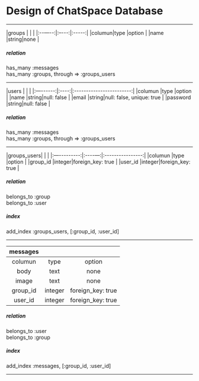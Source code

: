 # Design of ChatSpace Database




***

|groups |      |       |
|:--—--:|:–---:|:-----:|
|columun|type  |option |
|name   |string|none   |

##### relation
has_many :messages  
has_many :groups, through => :groups_users

***

|users    |      |                          |
|:—------:|:----:|:------------------------:|
|columun  |type  |option                    |
|name     |string|null: false               |
|email    |string|null: false, unique: true |
|password |string|null: false               |

##### relation
has_many :messages  
has_many :groups, through => :groups_users

***

|groups_users|       |                  |
|:—---------:|:----—:|:----------------:|
|columun     |type   |option            |
|group_id    |integer|foreign_key: true |
|user_id     |integer|foreign_key: true |

##### relation
belongs_to :group  
belongs_to :user
##### index
add_index :groups_users, [:group_id, :user_id]

***

|messages |       |                  |
|:-------:|:-----:|:----------------:|
|columun  |type   |option            |
|body     |text   |none              |
|image    |text   |none              |
|group_id |integer|foreign_key: true |
|user_id  |integer|foreign_key: true |

##### relation
belongs_to :user  
belongs_to :group
##### index
add_index :messages, [:group_id, :user_id]

***
